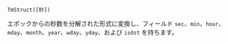 ```
TmStruct([秒])
```

エポックからの秒数を分解された形式に変換し、フィールド `sec`、`min`、`hour`、`mday`、`month`、`year`、`wday`、`yday`、および `isdst` を持ちます。
